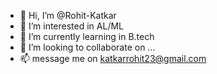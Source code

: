- 👋 Hi, I’m @Rohit-Katkar
- 👀 I’m interested in AL/ML
- 🌱 I’m currently learning in B.tech
- 💞️ I’m looking to collaborate on ...
- 📫 message me on katkarrohit23@gmail.com

<!---
Rohit-Katkar/Rohit-Katkar is a ✨ special ✨ repository because its `README.md` (this file) appears on your GitHub profile.
You can click the Preview link to take a look at your changes.
--->
